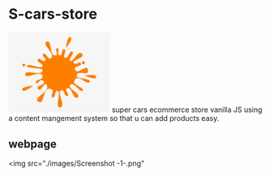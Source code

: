# S-cars-store
<img src="icon.png" width="200px" >
super cars ecommerce store vanilla JS using a content mangement system so that u can add products easy.

## webpage
<img src="./images/Screenshot -1-.png"


